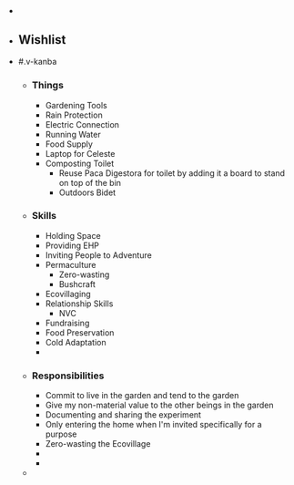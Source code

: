 - ##
- ## Wishlist
- #.v-kanba
	- ### Things
		- Gardening Tools
		- Rain Protection
		- Electric Connection
		- Running Water
		- Food Supply
		- Laptop for Celeste
		- Composting Toilet
			- Reuse Paca Digestora for toilet by adding it a board to stand on top of the bin
			- Outdoors Bidet
	- ### Skills
		- Holding Space
		- Providing EHP
		- Inviting People to Adventure
		- Permaculture
			- Zero-wasting
			- Bushcraft
		- Ecovillaging
		- Relationship Skills
			- NVC
		- Fundraising
		- Food Preservation
		- Cold Adaptation
		-
	- ### Responsibilities
		- Commit to live in the garden and tend to the garden
		- Give my non-material value to the other beings in the garden
		- Documenting and sharing the experiment
		- Only entering the home when I'm invited specifically for a purpose
		- Zero-wasting the Ecovillage
		-
		-
	-